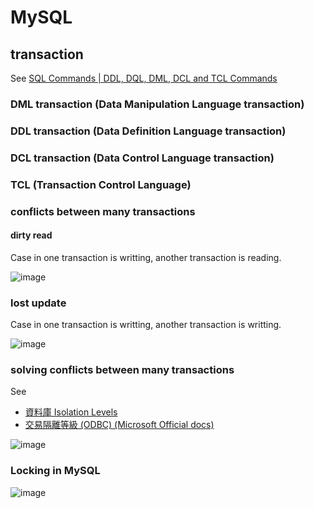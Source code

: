 # MySQL
## transaction
See [SQL Commands | DDL, DQL, DML, DCL and TCL Commands](https://www.geeksforgeeks.org/sql-ddl-dql-dml-dcl-tcl-commands/)
### DML transaction (Data Manipulation Language transaction)
### DDL transaction (Data Definition Language transaction)
### DCL transaction (Data Control Language transaction)
### TCL (Transaction Control Language)

### conflicts between many transactions
#### dirty read
Case in one transaction is writting, another transaction is reading.

![image](https://github.com/user-attachments/assets/2d40bc63-108b-4f25-bf27-c87c6851f2c8)

### lost update
Case in one transaction is writting, another transaction is writting.

![image](https://github.com/user-attachments/assets/b280e73a-ae7d-4d34-b251-0984714f0878)

### solving conflicts between many transactions
See 
+ [資料庫 Isolation Levels](https://totoroliu.medium.com/%E8%B3%87%E6%96%99%E5%BA%AB-isolation-levels-c587d3103ba4)
+ [交易隔離等級 (ODBC) (Microsoft Official docs)](https://learn.microsoft.com/zh-tw/sql/odbc/reference/develop-app/transaction-isolation-levels?view=sql-server-ver16)

![image](https://github.com/user-attachments/assets/1c71493f-82c7-4f21-b645-7d62d050d962)

### Locking in MySQL

![image](https://github.com/user-attachments/assets/6acf569d-2dbf-4e4f-8ba4-d75f926d682f)  
